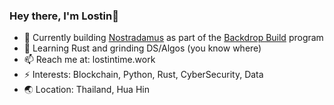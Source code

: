 ### Hey there, I'm Lostin👋

- 👯 Currently building [Nostradamus](https://github.com/lostintime101/Nostradamus) as part of the [Backdrop Build](https://backdropbuild.com/) program
- 🌱 Learning Rust and grinding DS/Algos (you know where)
- 📫 Reach me at: lostintime.work
- ⚡ Interests: Blockchain, Python, Rust, CyberSecurity, Data 
- 🌏 Location: Thailand, Hua Hin
